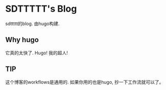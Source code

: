 # SDTTTTT's Blog

sdttttt的blog. 由hugo构建.

## Why hugo

它真的太快了. Hugo! 我的超人!

## TIP

这个博客的workflows是通用的. 如果你用的也是hugo, 抄一下工作流就可以了。
